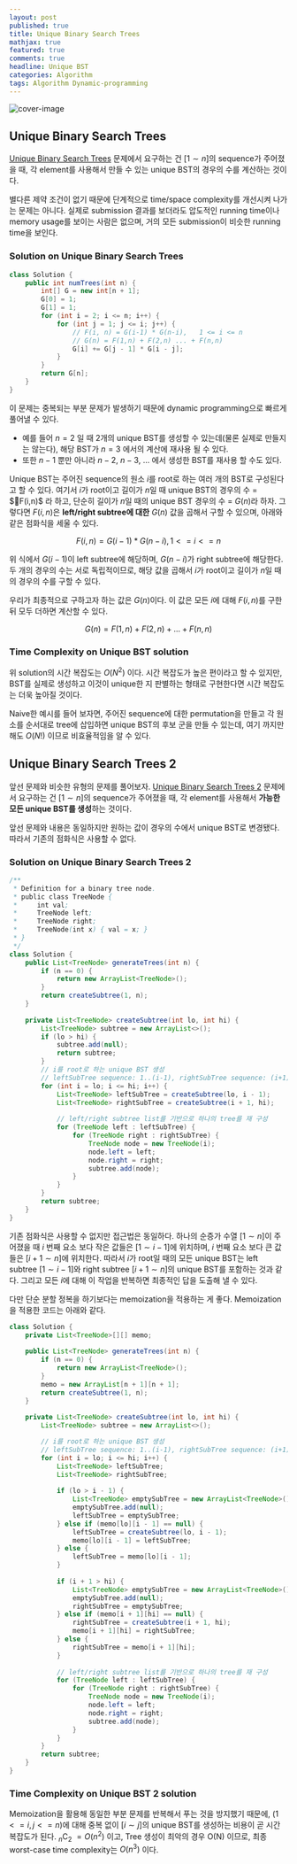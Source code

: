 ```yaml
---
layout: post
published: true
title: Unique Binary Search Trees
mathjax: true
featured: true
comments: true
headline: Unique BST
categories: Algorithm
tags: Algorithm Dynamic-programming
---
```


![cover-image](/images/taking-notes.jpg)

## Unique Binary Search Trees

[Unique Binary Search Trees](https://leetcode.com/problems/unique-binary-search-trees/) 문제에서 요구하는 건 $[1 \sim n]$의 sequence가 주어졌을 때, 각 element를 사용해서 만들 수 있는 unique BST의 경우의 수를 계산하는 것이다.

별다른 제약 조건이 없기 때문에 단계적으로 time/space complexity를 개선시켜 나가는 문제는 아니다. 실제로 submission 결과를 보더라도 압도적인 running time이나 memory usage를 보이는 사람은 없으며, 거의 모든 submission이 비슷한 running time을 보인다.

### Solution on Unique Binary Search Trees

```java
class Solution {
    public int numTrees(int n) {
        int[] G = new int[n + 1];
        G[0] = 1;
        G[1] = 1;
        for (int i = 2; i <= n; i++) {
            for (int j = 1; j <= i; j++) {
                // F(i, n) = G(i-1) * G(n-i),   1 <= i <= n
                // G(n) = F(1,n) + F(2,n) ... + F(n,n)
                G[i] += G[j - 1] * G[i - j];
            }
        }
        return G[n];
    }
}
```

이 문제는 중복되는 부분 문제가 발생하기 때문에 dynamic programming으로 빠르게 풀어낼 수 있다.

- 예를 들어 $n=2$ 일 때 2개의 unique BST를 생성할 수 있는데(물론 실제로 만들지는 않는다), 해당 BST가 $n=3$ 에서의 계산에 재사용 될 수 있다.
- 또한 $n-1$ 뿐만 아니라 $n-2$, $n-3$, ... 에서 생성한 BST를 재사용 할 수도 있다.

Unique BST는 주어진 sequence의 원소 $i$를 root로 하는 여러 개의 BST로 구성된다고 할 수 있다. 여기서 $i$가 root이고 길이가 $n$일 때 unique BST의 경우의 수 = $F(i,n)$ 라 하고, 단순히 길이가 $n$일 때의 unique BST 경우의 수 = $G(n)$라 하자. 그렇다면 $F(i,n)$은 **left/right subtree에 대한** $G(n)$ 값을 곱해서 구할 수 있으며, 아래와 같은 점화식을 세울 수 있다.

$$F(i, n) = G(i-1) * G(n-i), 1 <= i <= n$$

위 식에서 $G(i-1)$이 left subtree에 해당하며, $G(n-i)$가 right subtree에 해당한다. 두 개의 경우의 수는 서로 독립적이므로, 해당 값을 곱해서 $i$가 root이고 길이가 $n$일 때의 경우의 수를 구할 수 있다.

우리가 최종적으로 구하고자 하는 값은 $G(n)$이다. 이 값은 모든 $i$에 대해 $F(i, n)$를 구한 뒤 모두 더하면 계산할 수 있다.

$$G(n) = F(1,n) + F(2,n) + ... + F(n,n)$$

### Time Complexity on Unique BST solution

위 solution의 시간 복잡도는 $O(N^2)$ 이다. 시간 복잡도가 높은 편이라고 할 수 있지만, BST를 실제로 생성하고 이것이 unique한 지 판별하는 형태로 구현한다면 시간 복잡도는 더욱 높아질 것이다.

Naive한 예시를 들어 보자면, 주어진 sequence에 대한 permutation을 만들고 각 원소를 순서대로 tree에 삽입하면 unique BST의 후보 군을 만들 수 있는데, 여기 까지만 해도 $O(N!)$ 이므로 비효율적임을 알 수 있다.

## Unique Binary Search Trees 2

앞선 문제와 비슷한 유형의 문제를 풀어보자. [Unique Binary Search Trees 2](https://leetcode.com/problems/unique-binary-search-trees-ii/) 문제에서 요구하는 건 $[1 \sim n]$의 sequence가 주어졌을 때, 각 element를 사용해서 **가능한 모든 unique BST를 생성**하는 것이다.

앞선 문제와 내용은 동일하지만 원하는 값이 경우의 수에서 unique BST로 변경됐다. 따라서 기존의 점화식은 사용할 수 없다.

### Solution on Unique Binary Search Trees 2

```java
/**
 * Definition for a binary tree node.
 * public class TreeNode {
 *     int val;
 *     TreeNode left;
 *     TreeNode right;
 *     TreeNode(int x) { val = x; }
 * }
 */
class Solution {
    public List<TreeNode> generateTrees(int n) {
        if (n == 0) {
            return new ArrayList<TreeNode>();
        }
        return createSubtree(1, n);
    }
    
    private List<TreeNode> createSubtree(int lo, int hi) {
        List<TreeNode> subtree = new ArrayList<>();
        if (lo > hi) {
            subtree.add(null);
            return subtree;
        }
        // i를 root로 하는 unique BST 생성
        // leftSubTree sequence: 1..(i-1), rightSubTree sequence: (i+1)..n
        for (int i = lo; i <= hi; i++) {
            List<TreeNode> leftSubTree = createSubtree(lo, i - 1);
            List<TreeNode> rightSubTree = createSubtree(i + 1, hi);
            
            // left/right subtree list를 기반으로 하나의 tree를 재 구성
            for (TreeNode left : leftSubTree) {
                for (TreeNode right : rightSubTree) {
                    TreeNode node = new TreeNode(i);
                    node.left = left;
                    node.right = right;
                    subtree.add(node);
                }
            }
        }
        return subtree;
    }
}
```

기존 점화식은 사용할 수 없지만 접근법은 동일하다. 하나의 순증가 수열 $[1 \sim n]$이 주어졌을 때 $i$ 번째 요소 보다 작은 값들은 $[1 \sim i-1]$에 위치하며, $i$ 번째 요소 보다 큰 값들은 $[i+1 \sim n]$에 위치한다. 따라서 $i$가 root일 때의 모든 unique BST는 left subtree $[1 \sim i-1]$와 right subtree $[i+1 \sim n]$의 unique BST를 포함하는 것과 같다. 그리고 모든 $i$에 대해 이 작업을 반복하면 최종적인 답을 도출해 낼 수 있다.

다만 단순 분할 정복을 하기보다는 memoization을 적용하는 게 좋다. Memoization을 적용한 코드는 아래와 같다.

```java
class Solution {
    private List<TreeNode>[][] memo;
    
    public List<TreeNode> generateTrees(int n) {
        if (n == 0) {
            return new ArrayList<TreeNode>();
        }
        memo = new ArrayList[n + 1][n + 1];
        return createSubtree(1, n);
    }
    
    private List<TreeNode> createSubtree(int lo, int hi) {
        List<TreeNode> subtree = new ArrayList<>();

        // i를 root로 하는 unique BST 생성
        // leftSubTree sequence: 1..(i-1), rightSubTree sequence: (i+1)..n
        for (int i = lo; i <= hi; i++) {
            List<TreeNode> leftSubTree;
            List<TreeNode> rightSubTree;
            
            if (lo > i - 1) {
                List<TreeNode> emptySubTree = new ArrayList<TreeNode>();
                emptySubTree.add(null);
                leftSubTree = emptySubTree;
            } else if (memo[lo][i - 1] == null) {
                leftSubTree = createSubtree(lo, i - 1);
                memo[lo][i - 1] = leftSubTree;
            } else {
                leftSubTree = memo[lo][i - 1];
            }
            
            if (i + 1 > hi) {
                List<TreeNode> emptySubTree = new ArrayList<TreeNode>();
                emptySubTree.add(null);
                rightSubTree = emptySubTree;
            } else if (memo[i + 1][hi] == null) {
                rightSubTree = createSubtree(i + 1, hi);
                memo[i + 1][hi] = rightSubTree;
            } else {
                rightSubTree = memo[i + 1][hi];
            }
            
            // left/right subtree list를 기반으로 하나의 tree를 재 구성
            for (TreeNode left : leftSubTree) {
                for (TreeNode right : rightSubTree) {
                    TreeNode node = new TreeNode(i);
                    node.left = left;
                    node.right = right;
                    subtree.add(node);
                }
            }
        }
        return subtree;
    }
}
```

### Time Complexity on Unique BST 2 solution

Memoization을 활용해 동일한 부분 문제를 반복해서 푸는 것을 방지했기 때문에, ($1 <= i,j <= n$)에 대해 중복 없이 $[i \sim j]$의 unique BST를 생성하는 비용이 곧 시간 복잡도가 된다. ${}_n \mathrm{C}_2 ~= O(n^2)$ 이고, Tree 생성이 최악의 경우 O(N) 이므로, 최종 worst-case time complexity는 $O(n^3)$ 이다.
